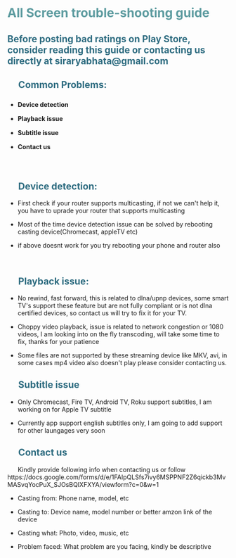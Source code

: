 <!-- #######  YAY, I AM THE SOURCE EDITOR! #########-->
<h1 style="color: #5e9ca0;">All Screen trouble-shooting guide</h1>
<h2 style="color: #2e6c80;">Before posting bad ratings on Play Store, consider reading this guide or contacting us directly at siraryabhata@gmail.com</h2>
<h2 style="color: #2e6c80;">&nbsp; &nbsp; &nbsp;Common Problems:</h2>
<ul style="list-style: disc; font-size: 14px; line-height: 32px; font-weight: bold;">
<li style="clear: both;">Device detection</li>
<li style="clear: both;">Playback issue</li>
<li style="clear: both;">Subtitle issue<strong>&nbsp;</strong></li>
<li style="clear: both;">Contact us</li>
</ul>
<p>&nbsp;</p>
<h2 style="color: #2e6c80;">&nbsp; &nbsp; &nbsp;Device detection:</h2>
<ul style="list-style-type: disc;">
<li>
<p>First check if your router supports multicasting, if not we can't help it, you have to uprade your router that supports multicasting</p>
</li>
<li>
<p>Most of the time device detection issue can be solved by rebooting casting device(Chromecast, appleTV etc)</p>
</li>
<li>
<p>if above doesnt work for you try rebooting your phone and router also</p>
</li>
</ul>
<p>&nbsp;</p>
<h2 style="color: #2e6c80;">&nbsp; &nbsp; &nbsp;Playback issue:</h2>
<ul style="list-style-type: disc;">
<li>
<p>No rewind, fast forward, this is related to dlna/upnp devices, some smart TV's support these feature but are not fully compliant or is not dlna certified devices, so contact us will try to fix it for your TV.&nbsp;</p>
</li>
<li>
<p>Choppy video playback, issue is related to network congestion or 1080 videos, I am looking into on the fly transcoding, will take some time to fix, thanks for your patience&nbsp;</p>
</li>
<li>
<p>Some files are not supported by these streaming device like MKV, avi, in some cases mp4 video also doesn't play please consider contacting us.</p>
</li>
</ul>
<h2 style="color: #2e6c80;">&nbsp; &nbsp; &nbsp;Subtitle issue</h2>
<ul style="list-style-type: disc;">
<li>
<p>Only Chromecast, Fire TV, Android TV, Roku support subtitles, I am working on for Apple TV subtitle&nbsp;</p>
</li>
<li>
<p>Currently app support english subtitles only, I am going to add support for other laungages very soon&nbsp;</p>
</li>
</ul>
<h2 style="color: #2e6c80;">&nbsp; &nbsp; &nbsp;Contact us</h2>
<p>&nbsp; &nbsp; &nbsp; Kindly provide following info when contacting us or follow https://docs.google.com/forms/d/e/1FAIpQLSfs7ivy6MSPPNF2Z6qickb3MvMASvqYocPuX_SJOsBQIXFXYA/viewform?c=0&w=1</p>
<ul style="list-style-type: disc;">
<li>
<p>Casting from: Phone name, model, etc&nbsp;</p>
</li>
<li>
<p>Casting to: Device name, model number or better amzon&nbsp;link of the device</p>
</li>
<li>
<p>Casting what: Photo, video, music, etc</p>
</li>
<li>
<p>Problem faced: What problem are you facing, kindly be descriptive</p>
</li>
</ul>

